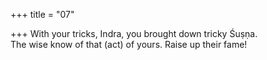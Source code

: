 +++
title = "07"

+++
With your tricks, Indra, you brought down tricky Śuṣṇa.  
The wise know of that (act) of yours. Raise up their fame!  